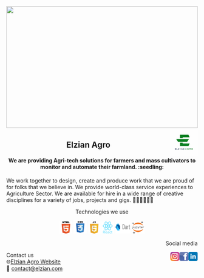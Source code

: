 <!-- <h2> Hi there 👋</h2>
-->
<img src="https://waitana.co.id/wp-content/uploads/2020/10/smart_agriculture40.jpg" height="320" width="100%" />
  <a href="#" target="blank"><img align="right" src="https://github.com/Elzian-Agro/.github/blob/Master/logo1.png?raw=true"  /></a>
  <br>
  <h2 align="center"> Elzian Agro </h2>
  <h4 align="center">We are providing Agri-tech solutions for farmers and mass cultivators to monitor and automate their farmland. :seedling: </h4>
  
  We work together to design, create and produce work that we are proud of for folks that we believe in.
  We provide world-class service experiences to Agriculture Sector.
  We are available for hire in a wide range of creative disciplines for a variety of jobs, projects and gigs. :technologist::farmer::mechanic:
  
  <p align="center">
  Technologies we use </p> 
  
   <p align="center"><img alt="html" src="https://github.com/Elzian-Agro/.github/blob/Master/html%20(1).png?raw=true"  />
    <img alt="css" height="35" width="35" src="https://github.com/Elzian-Agro/.github/blob/Master/css%20(1).png?raw=true"  />
    <img alt="javascript" src="https://github.com/Elzian-Agro/.github/blob/Master/javascript.png?raw=true"  />
    <img alt="react" src="https://github.com/Elzian-Agro/.github/blob/Master/react.png?raw=true"  />
    <img alt="dart" height="35" width="40" src="https://github.com/Elzian-Agro/.github/blob/Master/dart-logo-for-shares.png?raw=true" />
    <img alt="jupyter" height="32" width="32" src="https://github.com/Elzian-Agro/.github/blob/Master/download.png?raw=true" />
   </p> 
  
  <p align="right">
  Social media </p> 
  <p align="right">
   <a href="https://lk.linkedin.com/company/elzianagro" target="blank"><img align="right" src="https://github.com/Elzian-Agro/.github/blob/Master/linkedin%20(3).png?       raw=true" alt="linkedin" /></a>
   <a href="https://www.facebook.com/ELZIANAGRO" target="blank"><img align="right" src="https://github.com/Elzian-Agro/.github/blob/Master/facebook.png?raw=true"           alt="Facebook" /></a>
   <a href="https://www.instagram.com/elzian.agro/?utm_medium=copy_link" target="blank"><img align="right" src="https://github.com/Elzian-Agro/.github/blob/Master/instagram.png?raw=true" alt="Instagram" /></a>

  </p>
  
  Contact us <br/>
  :globe_with_meridians:[Elzian Agro Website](https://agro.elzian.com/) <br/>
  :e-mail: contact@elzian.com  
 
  


  
<!--

**Here are some ideas to get you started:**

🙋‍♀️ A short introduction - what is your organization all about?
🌈 Contribution guidelines - how can the community get involved?
👩‍💻 Useful resources - where can the community find your docs? Is there anything else the community should know?
🍿 Fun facts - what does your team eat for breakfast?
🧙 Remember, you can do mighty things with the power of [Markdown](https://docs.github.com/github/writing-on-github/getting-started-with-writing-and-formatting-on-github/basic-writing-and-formatting-syntax)
-->
